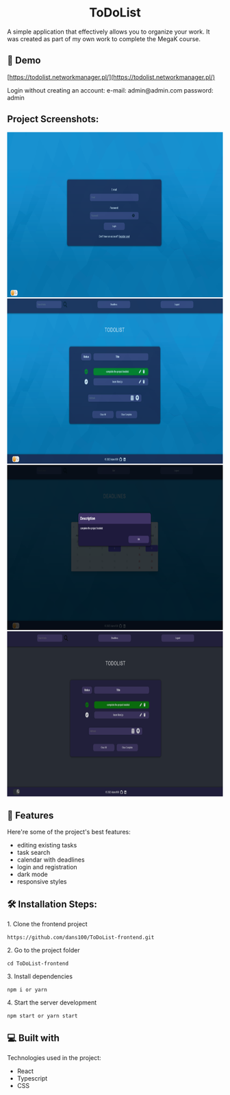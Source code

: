 <h1 align="center" id="title">ToDoList</h1>

<p id="description">A simple application that effectively allows you to organize your work. It was created as part of my own work to complete the MegaK course.</p>

<h2>🚀 Demo</h2>

[https://todolist.networkmanager.pl/](https://todolist.networkmanager.pl/)

<p>Login without creating an account: e-mail: admin@admin.com password: admin</p>

<h2>Project Screenshots:</h2>

<img src="https://raw.githubusercontent.com/dans100/ToDoList-frontend/main/public/login.png" alt="project-screenshot" width="800" height="385/">

<img src="https://raw.githubusercontent.com/dans100/ToDoList-frontend/main/public/view.png" alt="project-screenshot" width="800" height="385/">

<img src="https://raw.githubusercontent.com/dans100/ToDoList-frontend/main/public/deadlines.png" alt="project-screenshot" width="800" height="385/">

<img src="https://raw.githubusercontent.com/dans100/ToDoList-frontend/main/public/darkmode.png" alt="project-screenshot" width="800" height="385/">

  
  
<h2>🧐 Features</h2>

Here're some of the project's best features:

*   editing existing tasks
*   task search
*   calendar with deadlines
*   login and registration
*   dark mode
*   responsive styles

<h2>🛠️ Installation Steps:</h2>

<p>1. Clone the frontend project</p>

```
https://github.com/dans100/ToDoList-frontend.git
```

<p>2. Go to the project folder</p>

```
cd ToDoList-frontend
```

<p>3. Install dependencies</p>

```
npm i or yarn
```

<p>4. Start the server development</p>

```
npm start or yarn start
```

  
  
<h2>💻 Built with</h2>

Technologies used in the project:

*   React
*   Typescript
*   CSS
